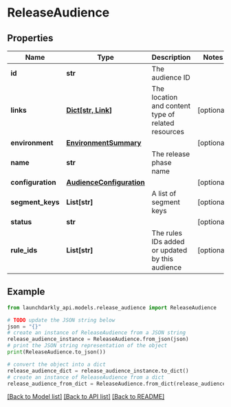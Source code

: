 # ReleaseAudience


## Properties

Name | Type | Description | Notes
------------ | ------------- | ------------- | -------------
**id** | **str** | The audience ID | 
**links** | [**Dict[str, Link]**](Link.md) | The location and content type of related resources | [optional] 
**environment** | [**EnvironmentSummary**](EnvironmentSummary.md) |  | [optional] 
**name** | **str** | The release phase name | 
**configuration** | [**AudienceConfiguration**](AudienceConfiguration.md) |  | [optional] 
**segment_keys** | **List[str]** | A list of segment keys | [optional] 
**status** | **str** |  | [optional] 
**rule_ids** | **List[str]** | The rules IDs added or updated by this audience | [optional] 

## Example

```python
from launchdarkly_api.models.release_audience import ReleaseAudience

# TODO update the JSON string below
json = "{}"
# create an instance of ReleaseAudience from a JSON string
release_audience_instance = ReleaseAudience.from_json(json)
# print the JSON string representation of the object
print(ReleaseAudience.to_json())

# convert the object into a dict
release_audience_dict = release_audience_instance.to_dict()
# create an instance of ReleaseAudience from a dict
release_audience_from_dict = ReleaseAudience.from_dict(release_audience_dict)
```
[[Back to Model list]](../README.md#documentation-for-models) [[Back to API list]](../README.md#documentation-for-api-endpoints) [[Back to README]](../README.md)


